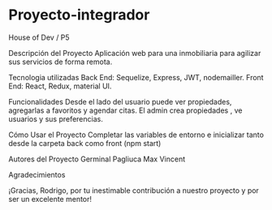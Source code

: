 # Proyecto-integrador

House of Dev / P5


Descripción del Proyecto
Aplicación web para una inmobiliaria para agilizar sus servicios de forma remota.

Tecnologia utilizadas
Back End: Sequelize, Express, JWT, nodemailler.
Front End: React, Redux, material UI.

Funcionalidades
Desde el lado del usuario puede ver propiedades, agregarlas a favoritos y agendar citas.
El admin crea propiedades , ve usuarios y sus preferencias.

Cómo Usar el Proyecto
Completar las variables de entorno e inicializar tanto desde la carpeta back como front (npm start)

Autores del Proyecto
Germinal Pagliuca
Max Vincent

Agradecimientos

¡Gracias, Rodrigo, por tu inestimable contribución a nuestro proyecto y por ser un excelente mentor!

